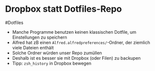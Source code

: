 # Dropbox statt Dotfiles-Repo

#Dotfiles

- Manche Programme benutzen keinen klassischen Dotfile, um Einstellungen zu speichern
- Alfred hat zB einen `Alfred.alfredpreferences/`-Ordner, der ziemlich viele Dateien enthält
- Solche Ordner würden unser Repo zumüllen
- Deshalb ist es besser sie mit Dropbox (oder Filen) zu backupen
- Tipp: `zsh_history` in Dropbox bewegen
